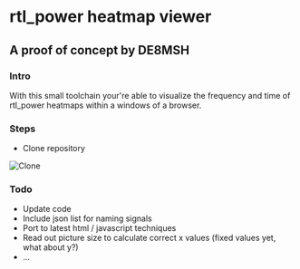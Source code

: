 # rtl_power heatmap viewer
## A proof of concept by DE8MSH

### Intro
With this small toolchain your're able to visualize the frequency and time of rtl_power heatmaps within a windows of a browser.

### Steps
* Clone repository

![Clone](http://www.qth.at/de8msh/git/clone.png "Clone repository")


###  Todo
* Update code
* Include json list for naming signals
* Port to latest html / javascript techniques
* Read out picture size to calculate correct x values (fixed values yet, what about y?)
* ...
